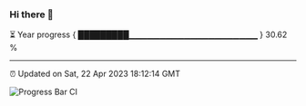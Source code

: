 ### Hi there 👋

⏳ Year progress { █████████▁▁▁▁▁▁▁▁▁▁▁▁▁▁▁▁▁▁▁▁▁ } 30.62 %

---

⏰ Updated on Sat, 22 Apr 2023 18:12:14 GMT

![Progress Bar CI](https://github.com/liununu/liununu/workflows/Progress%20Bar%20CI/badge.svg)
